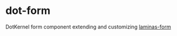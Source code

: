 # dot-form

DotKernel form component extending and customizing [laminas-form](https://github.com/laminas/laminas-form)
